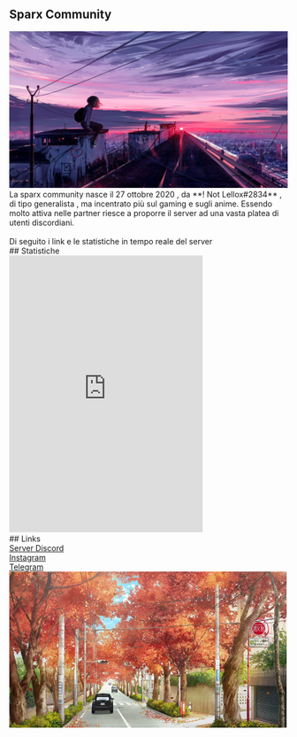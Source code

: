 ## Sparx Community
<html>
  <head></head>
<body>
<img src="animepfp1.jpg">
  </body>
</html>
La sparx community nasce il 27 ottobre 2020 , da **! Not Lellox#2834** , di tipo generalista , ma incentrato più sul gaming e sugli anime. Essendo molto attiva nelle partner riesce a proporre il server ad una vasta platea di utenti discordiani.<br>
<br> Di seguito i link e le statistiche in tempo reale del server <br>
## Statistiche
<br>
<iframe src="https://discord.com/widget?id=770705369541509191&theme=dark" width="350" height="500" allowtransparency="true" frameborder="0" sandbox="allow-popups allow-popups-to-escape-sandbox allow-same-origin allow-scripts"></iframe>
<br>
## Links
<br>
<a href="https://discord.gg/2KDY6sBzhx">Server Discord </a> <br>
<a href="https://www.instagram.com/invites/contact/?i=1262y0c0po93s&utm_content=mnjcf6e">Instagram </a> <br> 
<a href="https://t.me/SparxCommunity">Telegram </a> <br>
<html>
  <head></head>
<body>
<img src="AnimeRoad.gif">
  </body>
</html>